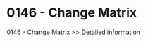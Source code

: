 # 0146 - Change Matrix
0146 - Change Matrix
[>> Detailed information](https://secure.shareit.com/shareit/product.html?productid=300997179&affiliateid=200057808)